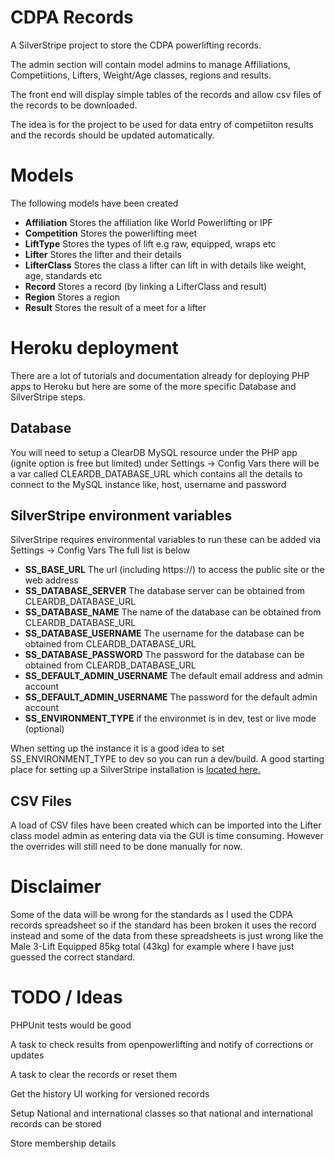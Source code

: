 # CDPA Records

A SilverStripe project to store the CDPA powerlifting records.

The admin section will contain model admins to manage Affiliations, Competiitions,
Lifters, Weight/Age classes, regions and results.

The front end will display simple tables of the records and allow csv files of the records to be downloaded.

The idea is for the project to be used for data entry of competiiton results and the records should be updated automatically.

# Models

The following models have been created

- **Affiliation** Stores the affiliation like World Powerlifting or IPF
- **Competition** Stores the powerlifting meet
- **LiftType** Stores the types of lift e.g raw, equipped, wraps etc
- **Lifter** Stores the lifter and their details
- **LifterClass** Stores the class a lifter can lift in with details like weight, age, standards etc
- **Record** Stores a record (by linking a LifterClass and result)
- **Region** Stores a region
- **Result** Stores the result of a meet for a lifter

# Heroku deployment

There are a lot of tutorials and documentation already for deploying PHP apps to Heroku but here are some of the more specific
Database and SilverStripe steps.

## Database

You will need to setup a ClearDB MySQL resource under the PHP app (ignite option is free but limited) under 
Settings -> Config Vars there will be a var called CLEARDB_DATABASE_URL which contains
all the details to connect to the MySQL instance like, host, username and password

## SilverStripe environment variables

SilverStripe requires environmental variables to run these can be added via Settings -> Config Vars
The full list is below

- **SS_BASE_URL** The url (including https://) to access the public site or the web address
- **SS_DATABASE_SERVER** The database server can be obtained from CLEARDB_DATABASE_URL
- **SS_DATABASE_NAME** The name of the database can be obtained from CLEARDB_DATABASE_URL
- **SS_DATABASE_USERNAME** The username for the database can be obtained from CLEARDB_DATABASE_URL
- **SS_DATABASE_PASSWORD** The password for the database can be obtained from CLEARDB_DATABASE_URL
- **SS_DEFAULT_ADMIN_USERNAME** The default email address and admin account
- **SS_DEFAULT_ADMIN_USERNAME** The password for the default admin account
- **SS_ENVIRONMENT_TYPE** if the environmet is in dev, test or live mode (optional)

When setting up the instance it is a good idea to set SS_ENVIRONMENT_TYPE to dev so you can run 
a dev/build.
A good starting place for setting up a SilverStripe installation is [located here.](https://docs.silverstripe.org/en/4/getting_started/)

## CSV Files

A load of CSV files have been created which can be imported into the Lifter class model
admin as entering data via the GUI is time consuming.
However the overrides will still need to be done manually for now.

# Disclaimer

Some of the data will be wrong for the standards as I used the CDPA records spreadsheet
so if the standard has been broken it uses the record instead and some of the data
from these spreadsheets is just wrong like the Male 3-Lift Equipped 85kg total (43kg) for example
where I have just guessed the correct standard.

# TODO / Ideas

PHPUnit tests would be good

A task to check results from openpowerlifting and notify of corrections or updates

A task to clear the records or reset them

Get the history UI working for versioned records

Setup National and international classes so that national and international records can be stored

Store membership details 
